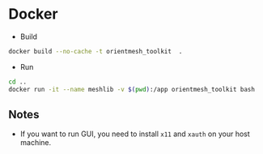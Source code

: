 # Docker

* Build

```bash
docker build --no-cache -t orientmesh_toolkit  .
```

* Run

```bash
cd ..
docker run -it --name meshlib -v $(pwd):/app orientmesh_toolkit bash
```

## Notes
* If you want to run GUI, you need to install `x11` and `xauth` on your host machine.